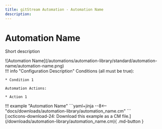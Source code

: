 ```yaml
---
title: gitStream Automation - Automation Name
description: 
---
```

# Automation Name
<!-- 
How to publish a new automation:
1. Create a new directory under the automations directory that matches the name of the new automation
2. Copy this file to the new directory and change the file name to README.md. 
3. Place the related CM file and example image in the same directory and give the files the same name as the automation.
4. Change all instances of the term list below to match the example.
5. Add a short description and image (update the image link too), and fill in the list of conditions and automation actions.
6. Fill in the meta description at the top.
7. Delete this comment and publish the automation!

Replace the following terms, all terms are case sensitive to make find and replace easier:
* automation-name - The Hyphenated name of the automation for URLs.
* Automation Name - The human-readable name for the automation.
* automation_name - The name of the automation with words separated by underscores. This is for the associated CM file. 
!-->
Short description

<div class="automationImage" markdown="1">
![Automation Name](/automations/automation-library/standard/automation-name/automation-name.png)
</div>
<div class="automationDescription" markdown="1">
!!! info "Configuration Description"
    Conditions (all must be true):

    * Condition 1

    Automation Actions:

    * Action 1

</div>
<div class="automationExample" markdown="1">
!!! example "Automation Name"
    ```yaml+jinja
    --8<-- "docs/downloads/automation-library/automation_name.cm"
    ```
    <div class="result" markdown>
      <span>
      [:octicons-download-24: Download this example as a CM file.](/downloads/automation-library/automation_name.cm){ .md-button }
      </span>
    </div>
</div>